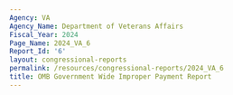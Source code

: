 ```yaml
---
Agency: VA
Agency_Name: Department of Veterans Affairs
Fiscal_Year: 2024
Page_Name: 2024_VA_6
Report_Id: '6'
layout: congressional-reports
permalink: /resources/congressional-reports/2024_VA_6
title: OMB Government Wide Improper Payment Report
---
```

